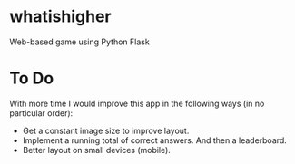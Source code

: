 # whatishigher
Web-based game using Python Flask

# To Do
With more time I would improve this app in the following ways (in no particular order):
- Get a constant image size to improve layout.
- Implement a running total of correct answers. And then a leaderboard.
- Better layout on small devices (mobile).
